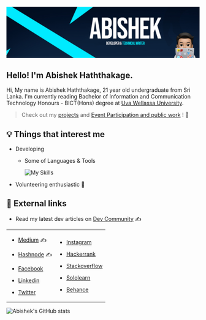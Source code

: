 
[![MasterHead](Banner.jpg)](https://www.linkedin.com/in/abhixsh/)

## Hello! I'm Abishek Haththakage.

Hi, My name is Abishek Haththakage, 21 year old undergraduate from Sri Lanka.
I'm currently reading Bachelor of Information and Communication Technology Honours - BICT(Hons) degree at [Uva Wellassa University](https://www.uwu.ac.lk/). 
> Check out my [projects](https://gist.github.com/abhixsh/e1c14d9726ebcb048801ac2d8f077b24#file-my-projects-md) and [Event Participation and public work](https://gist.github.com/abhixsh/d906ecfef270001763a402f21135085f) ! 🚀

## :bulb: Things that interest me

- Developing
	- Some of Languages & Tools 
	
		![My Skills](https://skillicons.dev/icons?i=js,html,css,java,c,nodejs,aws,gcp,azure,react,flutter,bootstrap,docker,figma,git,kubernetes,md,mysql,php,postman,ai,ps&perline=11)

- Volunteering enthusiastic :ghost:

## :link: External links


-  Read my latest dev articles on [Dev Community](https://dev.to/abhixsh) ✍


<table border='0'>
<tr>
<td>

- [Medium](https://medium.com/@abhixsh__) ✍

- [Hashnode](https://hashnode.com/@abhixsh) ✍

-  [Facebook](https://www.facebook.com/abhi.haththakage/)

-  [Linkedin](https://www.linkedin.com/in/abhixsh/)

-  [Twitter](https://twitter.com/abhixsh)


</td>
<td>

-  [Instagram](https://www.instagram.com/_abhixsh/)

-  [Hackerrank](https://www.hackerrank.com/abhixsh?hr_r=1)

-  [Stackoverflow](https://stackoverflow.com/users/20766435/abishek-haththakage)

-  [Sololearn](https://www.sololearn.com/profile/27665727)

-  [Behance](https://www.behance.net/lokabishek)

</td>
</tr>
</table>

<p align="center">

![Abishek's GitHub stats](https://github-readme-stats.vercel.app/api?username=abhixsh&show_icons=true&theme=transparent)
</p>

